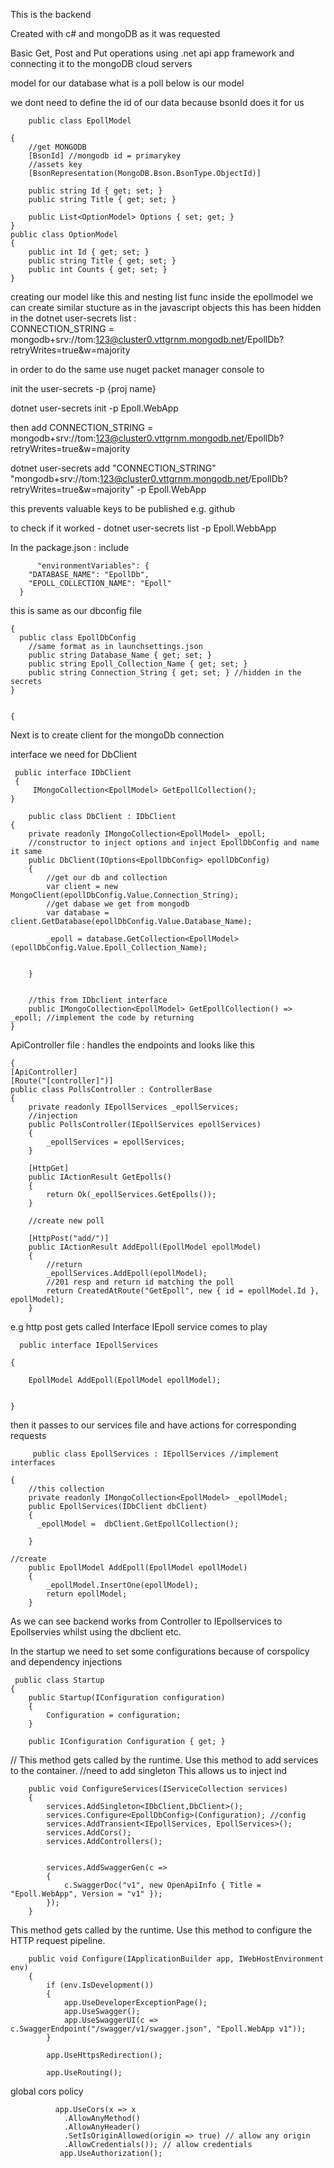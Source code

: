 This is the backend 

Created with c# and mongoDB as it was requested

Basic Get, Post and Put operations using .net api app framework and connecting it to the mongoDB cloud servers 

 model for our database what is a poll below is our model
 
 we dont need to define the id of our data because bsonId does it for us 
 
        public class EpollModel
    
    {
        //get MONGODB
        [BsonId] //mongodb id = primarykey
        //assets key
        [BsonRepresentation(MongoDB.Bson.BsonType.ObjectId)]

        public string Id { get; set; }
        public string Title { get; set; }

        public List<OptionModel> Options { set; get; }
    }
    public class OptionModel
    {
        public int Id { get; set; }
        public string Title { get; set; }
        public int Counts { get; set; }
    }
  creating our model like this and nesting list func inside the epollmodel we can create similar stucture as in the javascript objects
this has been hidden in the dotnet user-secrets list :     
CONNECTION_STRING = mongodb+srv://tom:123@cluster0.vttgrnm.mongodb.net/EpollDb?retryWrites=true&w=majority

in order to do the same use nuget packet manager console to 

init the user-secrets -p {proj name}

dotnet user-secrets init -p Epoll.WebApp 

then add CONNECTION_STRING = mongodb+srv://tom:123@cluster0.vttgrnm.mongodb.net/EpollDb?retryWrites=true&w=majority

dotnet user-secrets add "CONNECTION_STRING" "mongodb+srv://tom:123@cluster0.vttgrnm.mongodb.net/EpollDb?retryWrites=true&w=majority" -p Epoll.WebApp

this prevents valuable keys to be published e.g. github

to check if it worked - dotnet user-secrets list -p Epoll.WebbApp


  In the package.json : include 
         
          "environmentVariables": {
        "DATABASE_NAME": "EpollDb",
        "EPOLL_COLLECTION_NAME": "Epoll"
      }
      
   this is same as our dbconfig file
   
    {
      public class EpollDbConfig
        //same format as in launchsettings.json
        public string Database_Name { get; set; }
        public string Epoll_Collection_Name { get; set; }
        public string Connection_String { get; set; } //hidden in the secrets
    }
    
    
    {

Next is to create client for the mongoDb connection 

interface we need for DbClient
      
     public interface IDbClient 
     {
         IMongoCollection<EpollModel> GetEpollCollection();
    }

        public class DbClient : IDbClient
    {
        private readonly IMongoCollection<EpollModel> _epoll;
        //constructor to inject options and inject EpollDbConfig and name it same
        public DbClient(IOptions<EpollDbConfig> epollDbConfig)
        {
            //get our db and collection 
            var client = new MongoClient(epollDbConfig.Value.Connection_String);
            //get dabase we get from mongodb
            var database = client.GetDatabase(epollDbConfig.Value.Database_Name);

            _epoll = database.GetCollection<EpollModel>(epollDbConfig.Value.Epoll_Collection_Name);


        }


        //this from IDbclient interface
        public IMongoCollection<EpollModel> GetEpollCollection() => _epoll; //implement the code by returning
    }
           
  
   ApiController file :  handles the endpoints  and looks like this 
         
    {
    [ApiController]
    [Route("[controller]")]
    public class PollsController : ControllerBase
    {
        private readonly IEpollServices _epollServices;
        //injection
        public PollsController(IEpollServices epollServices)
        {
            _epollServices = epollServices;
        }

        [HttpGet]
        public IActionResult GetEpolls()
        {
            return Ok(_epollServices.GetEpolls());
        }

        //create new poll
        
        [HttpPost("add/")]
        public IActionResult AddEpoll(EpollModel epollModel)
        {
            //return 
            _epollServices.AddEpoll(epollModel);
            //201 resp and return id matching the poll
            return CreatedAtRoute("GetEpoll", new { id = epollModel.Id }, epollModel);
        }
        
  
 e.g http post gets called Interface IEpoll service comes to play
 
 
      public interface IEpollServices
 
    {
       
        EpollModel AddEpoll(EpollModel epollModel);
   
       
    }
      
  then it passes to our services file and have actions for corresponding requests 
    
   
   
         public class EpollServices : IEpollServices //implement interfaces 
  
    {
        //this collection
        private readonly IMongoCollection<EpollModel> _epollModel;
        public EpollServices(IDbClient dbClient)
        {
          _epollModel =  dbClient.GetEpollCollection();
                   
        }   
   
    //create
        public EpollModel AddEpoll(EpollModel epollModel)
        {
            _epollModel.InsertOne(epollModel);
            return epollModel;
        }
  
  As we can see backend works from Controller to IEpollservices to Epollservies whilst using the dbclient etc.
  
  In the startup we need to set some configurations because of corspolicy and dependency injections
  
     public class Startup
    {
        public Startup(IConfiguration configuration)
        {
            Configuration = configuration;
        }

        public IConfiguration Configuration { get; }

  // This method gets called by the runtime. Use this method to add services to the container.
  //need to add singleton This allows us to inject ind 
  
        public void ConfigureServices(IServiceCollection services)
        {
            services.AddSingleton<IDbClient,DbClient>(); 
            services.Configure<EpollDbConfig>(Configuration); //config
            services.AddTransient<IEpollServices, EpollServices>();
            services.AddCors();
            services.AddControllers();
           
            
            services.AddSwaggerGen(c =>
            {
                c.SwaggerDoc("v1", new OpenApiInfo { Title = "Epoll.WebApp", Version = "v1" });
            });
        }

   This method gets called by the runtime. Use this method to configure the HTTP request pipeline.
   
        public void Configure(IApplicationBuilder app, IWebHostEnvironment env)
        {
            if (env.IsDevelopment())
            {
                app.UseDeveloperExceptionPage();
                app.UseSwagger();
                app.UseSwaggerUI(c => c.SwaggerEndpoint("/swagger/v1/swagger.json", "Epoll.WebApp v1"));
            }

            app.UseHttpsRedirection();

            app.UseRouting();
global cors policy

              app.UseCors(x => x
                .AllowAnyMethod()
                .AllowAnyHeader()
                .SetIsOriginAllowed(origin => true) // allow any origin
                .AllowCredentials()); // allow credentials
               app.UseAuthorization();

           
    
